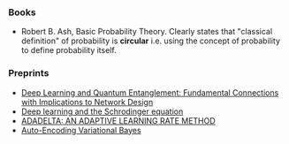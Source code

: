 ### Books
   * Robert B. Ash, Basic Probability Theory. Clearly states that "classical definition" of probability is **circular** 
    i.e. using the concept of probability to define probability itself. 
### Preprints
   * [Deep Learning and Quantum Entanglement: Fundamental Connections with Implications to Network Design](https://arxiv.org/abs/1704.01552)
   * [Deep learning and the Schrodinger equation](https://arxiv.org/abs/1702.01361)
   * [ADADELTA: AN ADAPTIVE LEARNING RATE METHOD](https://arxiv.org/abs/1212.5701)
   * [Auto-Encoding Variational Bayes](https://arxiv.org/abs/1312.6114)